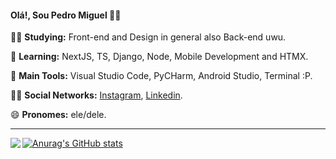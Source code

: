 #### Olá!, Sou Pedro Miguel 👩‍💻

:man_student: **Studying:** Front-end and Design in general also Back-end uwu.

🌱 **Learning:** NextJS, TS, Django, Node, Mobile Development and HTMX.

:school_satchel: **Main Tools:** Visual Studio Code, PyCHarm, Android Studio, Terminal :P.

:raising_hand_man: **Social Networks:** [Instagram](https://www.instagram.com/miguel.oshi/), [Linkedin](https://www.linkedin.com/in/pedro-miguel-276525207/).

😄 **Pronomes:** ele/dele.

---

<a href="https://github.com/pedromiguel-dev/pedromiguel-dev">
  <img align = "left" src = "https://github-readme-stats.vercel.app/api/top-langs/?username=pedromiguel-dev" />
</a>

[![Anurag's GitHub stats](https://github-readme-stats.vercel.app/api?username=pedromiguel-dev)](https://github.com/anuraghazra/github-readme-stats)


<!--
pedromiguel-dev/pedromiguel-dev is a ✨ special ✨ repository because its `README.md` (this file) appears on your GitHub profile.
You can click the Preview link to take a look at your changes.
--->
